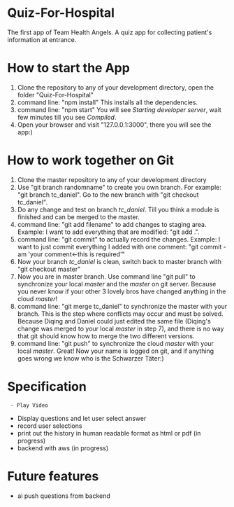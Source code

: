 # Quiz-For-Hospital
The first app of Team Health Angels. A quiz app for collecting patient's information at entrance.

# How to start the App
1. Clone the repository to any of your development directory, open the folder "Quiz-For-Hospital"
2. command line: "npm install" This installs all the dependencies.
3. command line: "npm start" You will see *Starting developer server*, wait few minutes till you see *Compiled*.
4. Open your browser and visit "127.0.0.1:3000", there you will see the app:)

# How to work together on Git
1. Clone the master repository to any of your development directory
2. Use "git branch randomname" to create you own branch. For example: "git branch tc_daniel". Go to the new branch with "git checkout tc_daniel".
3. Do any change and test on branch *tc_daniel*. Till you think a module is finished and can be merged to the master.
4. command line: "git add filename" to add changes to staging area. Example: I want to add everything that are modified: "git add .". 
5. command line: "git commit" to actually record the changes. Example: I want to just commit everything I added with one comment: "git commit -am 'your comment<-this is required'"
6. Now your branch *tc_daniel* is clean, switch back to master branch with "git checkout master"
7. Now you are in master branch. Use command line "git pull" to synchronize your local *master* and the *master* on git server. Because you never know if your other 3 lovely bros have changed anything in the cloud *master*!
8. command line: "git merge tc_daniel" to synchronize the master with your branch. This is the step where conflicts may occur and must be solved. Because Diqing and Daniel could just edited the same file (Diqing's change was merged to your local *master* in step 7), and there is no way that git should know how to merge the two different versions.
9. command line: "git push" to synchronize the cloud *master* with your local *master*. Great! Now your name is logged on git, and if anything goes wrong we know who is the Schwarzer Täter:)

# Specification
     - Play Video
 - Display questions and let user select answer
 - record user selections
 - print out the history in human readable format as html or pdf (in progress)
 - backend with aws (in progress)

# Future features
 - ai push questions from backend
